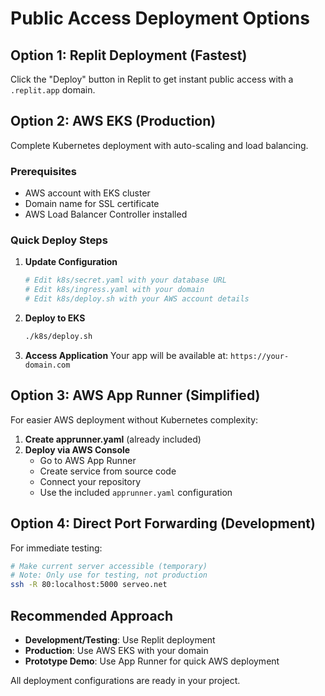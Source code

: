 # Public Access Deployment Options

## Option 1: Replit Deployment (Fastest)
Click the "Deploy" button in Replit to get instant public access with a `.replit.app` domain.

## Option 2: AWS EKS (Production)
Complete Kubernetes deployment with auto-scaling and load balancing.

### Prerequisites
- AWS account with EKS cluster
- Domain name for SSL certificate
- AWS Load Balancer Controller installed

### Quick Deploy Steps
1. **Update Configuration**
   ```bash
   # Edit k8s/secret.yaml with your database URL
   # Edit k8s/ingress.yaml with your domain
   # Edit k8s/deploy.sh with your AWS account details
   ```

2. **Deploy to EKS**
   ```bash
   ./k8s/deploy.sh
   ```

3. **Access Application**
   Your app will be available at: `https://your-domain.com`

## Option 3: AWS App Runner (Simplified)
For easier AWS deployment without Kubernetes complexity:

1. **Create apprunner.yaml** (already included)
2. **Deploy via AWS Console**
   - Go to AWS App Runner
   - Create service from source code
   - Connect your repository
   - Use the included `apprunner.yaml` configuration

## Option 4: Direct Port Forwarding (Development)
For immediate testing:
```bash
# Make current server accessible (temporary)
# Note: Only use for testing, not production
ssh -R 80:localhost:5000 serveo.net
```

## Recommended Approach
- **Development/Testing**: Use Replit deployment
- **Production**: Use AWS EKS with your domain
- **Prototype Demo**: Use App Runner for quick AWS deployment

All deployment configurations are ready in your project.